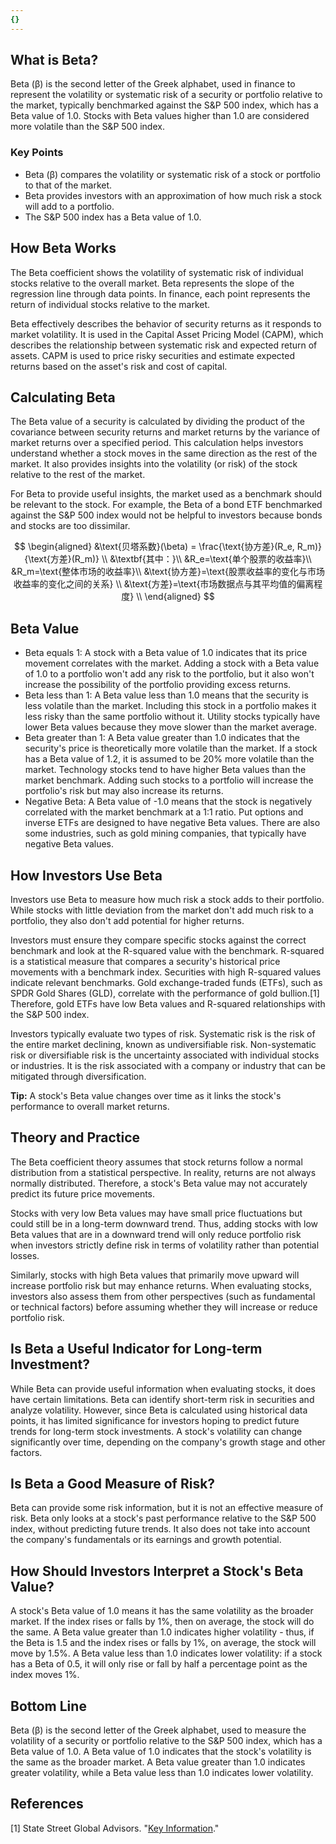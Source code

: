 ```yaml
---
{}
---
```


## What is Beta?

Beta (β) is the second letter of the Greek alphabet, used in finance to represent the volatility or systematic risk of a security or portfolio relative to the market, typically benchmarked against the S&P 500 index, which has a Beta value of 1.0. Stocks with Beta values higher than 1.0 are considered more volatile than the S&P 500 index.

### Key Points

- Beta (β) compares the volatility or systematic risk of a stock or portfolio to that of the market.
- Beta provides investors with an approximation of how much risk a stock will add to a portfolio.
- The S&P 500 index has a Beta value of 1.0.

## How Beta Works

The Beta coefficient shows the volatility of systematic risk of individual stocks relative to the overall market. Beta represents the slope of the regression line through data points. In finance, each point represents the return of individual stocks relative to the market.

Beta effectively describes the behavior of security returns as it responds to market volatility. It is used in the Capital Asset Pricing Model (CAPM), which describes the relationship between systematic risk and expected return of assets. CAPM is used to price risky securities and estimate expected returns based on the asset's risk and cost of capital.

## Calculating Beta

The Beta value of a security is calculated by dividing the product of the covariance between security returns and market returns by the variance of market returns over a specified period. This calculation helps investors understand whether a stock moves in the same direction as the rest of the market. It also provides insights into the volatility (or risk) of the stock relative to the rest of the market.

For Beta to provide useful insights, the market used as a benchmark should be relevant to the stock. For example, the Beta of a bond ETF benchmarked against the S&P 500 index would not be helpful to investors because bonds and stocks are too dissimilar.

$$ \begin{aligned}
&\text{贝塔系数}(\beta) = \frac{\text{协方差}(R_e, R_m)}{\text{方差}(R_m)} \\
&\textbf{其中：}\\
&R_e=\text{单个股票的收益率}\\
&R_m=\text{整体市场的收益率}\\
&\text{协方差}=\text{股票收益率的变化与市场收益率的变化之间的关系} \\
&\text{方差}=\text{市场数据点与其平均值的偏离程度} \\
\end{aligned} $$

## Beta Value

- Beta equals 1: A stock with a Beta value of 1.0 indicates that its price movement correlates with the market. Adding a stock with a Beta value of 1.0 to a portfolio won't add any risk to the portfolio, but it also won't increase the possibility of the portfolio providing excess returns.
- Beta less than 1: A Beta value less than 1.0 means that the security is less volatile than the market. Including this stock in a portfolio makes it less risky than the same portfolio without it. Utility stocks typically have lower Beta values because they move slower than the market average.
- Beta greater than 1: A Beta value greater than 1.0 indicates that the security's price is theoretically more volatile than the market. If a stock has a Beta value of 1.2, it is assumed to be 20% more volatile than the market. Technology stocks tend to have higher Beta values than the market benchmark. Adding such stocks to a portfolio will increase the portfolio's risk but may also increase its returns.
- Negative Beta: A Beta value of -1.0 means that the stock is negatively correlated with the market benchmark at a 1:1 ratio. Put options and inverse ETFs are designed to have negative Beta values. There are also some industries, such as gold mining companies, that typically have negative Beta values.

## How Investors Use Beta

Investors use Beta to measure how much risk a stock adds to their portfolio. While stocks with little deviation from the market don't add much risk to a portfolio, they also don't add potential for higher returns.

Investors must ensure they compare specific stocks against the correct benchmark and look at the R-squared value with the benchmark. R-squared is a statistical measure that compares a security's historical price movements with a benchmark index. Securities with high R-squared values indicate relevant benchmarks. Gold exchange-traded funds (ETFs), such as SPDR Gold Shares (GLD), correlate with the performance of gold bullion.[1] Therefore, gold ETFs have low Beta values and R-squared relationships with the S&P 500 index.

Investors typically evaluate two types of risk. Systematic risk is the risk of the entire market declining, known as undiversifiable risk. Non-systematic risk or diversifiable risk is the uncertainty associated with individual stocks or industries. It is the risk associated with a company or industry that can be mitigated through diversification.

**Tip:** A stock's Beta value changes over time as it links the stock's performance to overall market returns.

## Theory and Practice

The Beta coefficient theory assumes that stock returns follow a normal distribution from a statistical perspective. In reality, returns are not always normally distributed. Therefore, a stock's Beta value may not accurately predict its future price movements.

Stocks with very low Beta values may have small price fluctuations but could still be in a long-term downward trend. Thus, adding stocks with low Beta values that are in a downward trend will only reduce portfolio risk when investors strictly define risk in terms of volatility rather than potential losses.

Similarly, stocks with high Beta values that primarily move upward will increase portfolio risk but may enhance returns. When evaluating stocks, investors also assess them from other perspectives (such as fundamental or technical factors) before assuming whether they will increase or reduce portfolio risk.

## Is Beta a Useful Indicator for Long-term Investment?

While Beta can provide useful information when evaluating stocks, it does have certain limitations. Beta can identify short-term risk in securities and analyze volatility. However, since Beta is calculated using historical data points, it has limited significance for investors hoping to predict future trends for long-term stock investments. A stock's volatility can change significantly over time, depending on the company's growth stage and other factors.

## Is Beta a Good Measure of Risk?

Beta can provide some risk information, but it is not an effective measure of risk. Beta only looks at a stock's past performance relative to the S&P 500 index, without predicting future trends. It also does not take into account the company's fundamentals or its earnings and growth potential.

## How Should Investors Interpret a Stock's Beta Value?

A stock's Beta value of 1.0 means it has the same volatility as the broader market. If the index rises or falls by 1%, then on average, the stock will do the same. A Beta value greater than 1.0 indicates higher volatility - thus, if the Beta is 1.5 and the index rises or falls by 1%, on average, the stock will move by 1.5%. A Beta value less than 1.0 indicates lower volatility: if a stock has a Beta of 0.5, it will only rise or fall by half a percentage point as the index moves 1%.

## Bottom Line

Beta (β) is the second letter of the Greek alphabet, used to measure the volatility of a security or portfolio relative to the S&P 500 index, which has a Beta value of 1.0. A Beta value of 1.0 indicates that the stock's volatility is the same as the broader market. A Beta value greater than 1.0 indicates greater volatility, while a Beta value less than 1.0 indicates lower volatility.

## References

[1] State Street Global Advisors. "[Key Information](https://www.spdrgoldshares.com/usa/key-information/)."